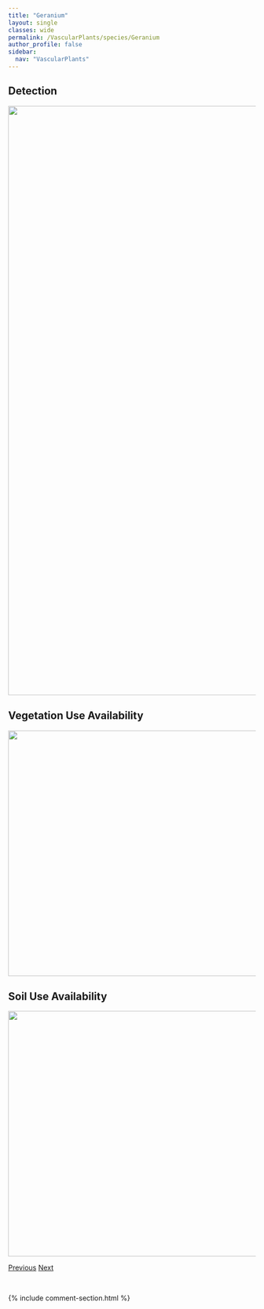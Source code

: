 ```yaml
---
title: "Geranium"
layout: single
classes: wide
permalink: /VascularPlants/species/Geranium
author_profile: false
sidebar:
  nav: "VascularPlants"
---
```


<h2>Detection</h2>

<a href="https://drive.google.com/uc?export=view&id=1kcHvb0Mwu-idAFGa9Bfqkr9QfOFhdpZS">
<img src="https://drive.google.com/uc?export=view&id=1kcHvb0Mwu-idAFGa9Bfqkr9QfOFhdpZS" height = "1200" width = "800">
</a>


<h2>Vegetation Use Availability</h2>

<a href="https://drive.google.com/uc?export=view&id=1TfA2RRt_FTdSLvkE9E_16USMZELLYuCv">
<img src="https://drive.google.com/uc?export=view&id=1TfA2RRt_FTdSLvkE9E_16USMZELLYuCv" height = "500" width = "1000">
</a>


<h2>Soil Use Availability</h2>

<a href="https://drive.google.com/uc?export=view&id=16aOmT3Ye6vWDnPuO7MTzvoZPncPxYIjX">
<img src="https://drive.google.com/uc?export=view&id=16aOmT3Ye6vWDnPuO7MTzvoZPncPxYIjX" height = "500" width = "1000">
</a>


<a href="/DevelopmentWebsite/VascularPlants/species/GeocaulonLividum" class="pagination--pager" title="Northern Bastard Toadflax">Previous</a> <a href="/DevelopmentWebsite/VascularPlants/species/GeraniumBicknellii" class="pagination--pager" title="Bicknell's Geranium">Next</a>

<p>&nbsp;</p>

{% include comment-section.html %}
